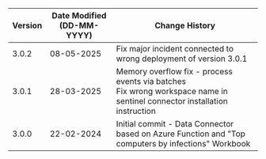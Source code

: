 | **Version** | **Date Modified (DD-MM-YYYY)** | **Change History**                                                                                                           |
|-------------|--------------------------------|------------------------------------------------------------------------------------------------------------------------------|
| 3.0.2       | 08-05-2025                     | Fix major incident connected to wrong deployment of version 3.0.1                                                            |
| 3.0.1       | 28-03-2025                     | Memory overflow fix - process events via batches<br/>Fix wrong workspace name in sentinel connector installation instruction |
| 3.0.0       | 22-02-2024                     | Initial commit - Data Connector based on Azure Function and "Top computers by infections" Workbook                           |                  